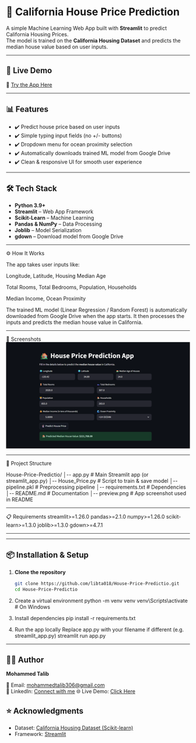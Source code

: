 # 🏡 California House Price Prediction

A simple Machine Learning Web App built with **Streamlit** to predict California Housing Prices.  
The model is trained on the **California Housing Dataset** and predicts the median house value based on user inputs.

---

## 🚀 Live Demo

🔗 [Try the App Here](https://house-price-prediction-california.streamlit.app)  

---

## 📊 Features

- ✔️ Predict house price based on user inputs  
- ✔️ Simple typing input fields (no +/- buttons)  
- ✔️ Dropdown menu for ocean proximity selection  
- ✔️ Automatically downloads trained ML model from Google Drive  
- ✔️ Clean & responsive UI for smooth user experience  

---

## 🛠️ Tech Stack

- **Python 3.9+**  
- **Streamlit** – Web App Framework  
- **Scikit-Learn** – Machine Learning  
- **Pandas & NumPy** – Data Processing  
- **Joblib** – Model Serialization  
- **gdown** – Download model from Google Drive  

---

⚙️ How It Works

The app takes user inputs like:

Longitude, Latitude, Housing Median Age

Total Rooms, Total Bedrooms, Population, Households

Median Income, Ocean Proximity

The trained ML model (Linear Regression / Random Forest) is automatically downloaded from Google Drive when the app starts.
It then processes the inputs and predicts the median house value in California.

---
📸 Screenshots
![App Screenshot](Preview.png)


---
📂 Project Structure

House-Price-Predictio/
│-- app.py               # Main Streamlit app (or streamlit_app.py)
│-- House_Price.py       # Script to train & save model
│-- pipeline.pkl         # Preprocessing pipeline
│-- requirements.txt     # Dependencies
│-- README.md            # Documentation
│-- preview.png          # App screenshot used in README

---

📋 Requirements
streamlit>=1.26.0
pandas>=2.1.0
numpy>=1.26.0
scikit-learn>=1.3.0
joblib>=1.3.0
gdown>=4.7.1

---

---

## 📦 Installation & Setup

1. **Clone the repository**
   ```bash
   git clone https://github.com/libta018/House-Price-Predictio.git
   cd House-Price-Predictio


2. Create a virtual environment
python -m venv venv
venv\Scripts\activate      # On Windows

3. Install dependencies
pip install -r requirements.txt

4. Run the app locally
Replace app.py with your filename if different (e.g. streamlit_app.py)
streamlit run app.py

---


## 👨‍💻 Author

**Mohammed Talib**  

📧 Email: [mohammedtalib306@gmail.com](mailto:mohammedtalib306@gmail.com)  
💼 LinkedIn: [Connect with me](https://www.linkedin.com/in/mohammedtalib)
🌐 Live Demo: [Click Here](https://house-price-prediction-california.streamlit.app)  


## ⭐ Acknowledgments

- Dataset: [California Housing Dataset (Scikit-learn)](https://scikit-learn.org/stable/datasets/real_world.html#california-housing-dataset)  
- Framework: [Streamlit](https://streamlit.io/)  









